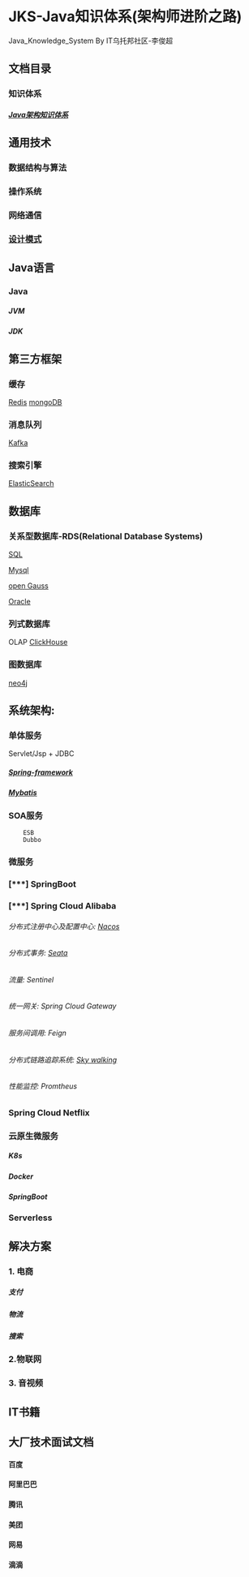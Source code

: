 JKS-Java知识体系(架构师进阶之路)
==========================================
Java_Knowledge_System  By IT乌托邦社区-李俊超


文档目录
-------
### 知识体系
##### [Java架构知识体系](https://www.processon.com/mindmap/61164572f346fb06e5ca0d1c)

通用技术
-------
### 数据结构与算法
### 操作系统
### 网络通信
### [设计模式](http://c.biancheng.net/view/1317.html)

Java语言
------
### Java
##### JVM
##### JDK

第三方框架
------
### 缓存
[Redis](https://redis.io/)
[mongoDB](https://www.mongodb.com/zh-cn)

### 消息队列
[Kafka](http://kafka.apache.org/)

### 搜索引擎
[ElasticSearch](https://www.elastic.co/cn/elasticsearch/)

数据库
-----
### 关系型数据库-RDS(Relational Database Systems) 
[SQL](https://www.w3cschool.cn/sql/8zragfoj.html)

[Mysql](https://www.mysql.com/)

[open Gauss](https://opengauss.org/zh/)

[Oracle](https://www.oracle.com/index.html)

### 列式数据库
OLAP
[ClickHouse](https://clickhouse.tech/)


### 图数据库
[neo4j](https://neo4j.com/)



系统架构:
-----
### 单体服务
Servlet/Jsp + JDBC

##### [Spring-framework](https://docs.spring.io/spring-framework/docs/current/reference/html/core.html)

##### [Mybatis](https://mybatis.org/mybatis-3/zh/index.html)

### SOA服务
        ESB
        Dubbo

### 微服务
        
### [***] SpringBoot 

### [***] Spring Cloud Alibaba   

###### 分布式注册中心及配置中心: [Nacos](https://nacos.io/zh-cn/)
###### 分布式事务: [Seata](https://seata.io/zh-cn/index.html)
###### 流量: Sentinel
###### 统一网关: Spring Cloud Gateway
###### 服务间调用: Feign
###### 分布式链路追踪系统: [Sky walking](http://skywalking.apache.org/)
###### 性能监控: Promtheus
            

    
    
### Spring Cloud Netflix
          
### 云原生微服务 
##### K8s 
##### Docker 
##### SpringBoot

### Serverless



解决方案
------
### 1. 电商
##### 支付
##### 物流
##### 搜索
    
### 2.物联网

### 3. 音视频


IT书籍
------------



大厂技术面试文档
---------
#### 百度
#### 阿里巴巴
#### 腾讯
#### 美团
#### 网易
#### 滴滴


